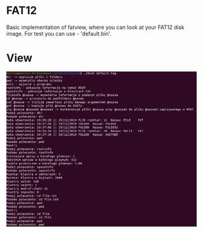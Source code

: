 # FAT12
Basic implementation of fatview, where you can look at your FAT12 disk image.
For test you can use - 'default.bin'.

# View
![img](/fat12.png)

